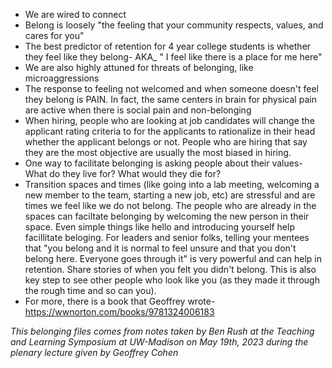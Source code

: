 - We are wired to connect
- Belong is loosely "the feeling that your community respects, values, and cares for you"
- The best predictor of retention for 4 year college students is whether they feel like they belong- AKA_ " I feel like there is a place for me here"
- We are also highly attuned for threats of belonging, like microaggressions
- The response to feeling not welcomed and when someone doesn't feel they belong is PAIN. In fact, the same centers in brain for physical pain are active when there is social pain and non-belonging
- When hiring, people who are looking at job candidates will change the applicant rating criteria to for the applicants to rationalize in their head whether the applicant belongs or not. People who are hiring that say they are the most objective are usually the most biased in hiring.
- One way to facilitate belonging is asking people about their values- What do they live for? What would they die for?
- Transition spaces and times (like going into a lab meeting, welcoming a new member to the team, starting a new job, etc) are stressful and are times we feel like we do not belong. The people who are already in the spaces can faciltate belonging by welcoming the new person in their space. Even simple things like hello and introducing yourself help facillitate beloging.
For leaders and senior folks, telling your mentees that "you belong and it is normal to feel unsure and that you don't belong here. Everyone goes through it" is very powerful and can help in retention. Share stories of when you felt you didn't belong. This is also key step to see other people who look like you (as they made it through the rough time and so can you).
- For more, there is a book that Geoffrey wrote- https://wwnorton.com/books/9781324006183


_This belonging files comes from notes taken by Ben Rush at the Teaching and Learning Symposium at UW-Madison on May 19th, 2023 during the plenary lecture given by Geoffrey Cohen_